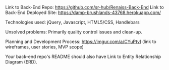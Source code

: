 Link to Back-End Repo:
https://github.com/sr-hub/Renaiss-Back-End
Link to Back-End Deployed Site:
https://damp-brushlands-43768.herokuapp.com/

Technologies used: jQuery, Javascript, HTML5/CSS, Handlebars


Unsolved problems: Primarily quality control issues and clean-up.

Planning and Development Process:
https://imgur.com/a/CYuPtvI (link to wireframes, user stories, MVP scope)


Your back-end repo's README should also have
Link to Entity Relationship Diagram (ERD).
